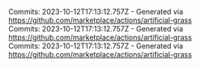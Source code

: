 Commits: 2023-10-12T17:13:12.757Z - Generated via https://github.com/marketplace/actions/artificial-grass
<br>
Commits: 2023-10-12T17:13:12.757Z - Generated via https://github.com/marketplace/actions/artificial-grass
<br>
Commits: 2023-10-12T17:13:12.757Z - Generated via https://github.com/marketplace/actions/artificial-grass
<br>
